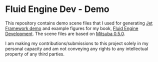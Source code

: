 # Fluid Engine Dev - Demo

This repository contains demo scene files that I used for generating [Jet Framework demo](http://fluidenginedevelopment.org/examples/) and example figures for my book, [Fluid Engine Development](http://fluidenginedevelopment.org). The scene files are based on [Mitsuba 0.5.0](https://www.mitsuba-renderer.org).

I am making my contributions/submissions to this project solely in my personal capacity and am not conveying any rights to any intellectual property of any third parties.
